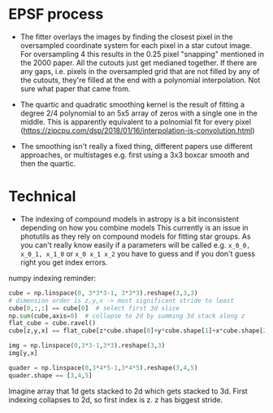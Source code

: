 # EPSF process

- The fitter overlays the images by finding the closest pixel in the oversampled coordinate system
  for each pixel in a star cutout image. For oversampling 4 this results in the 0.25 pixel "snapping"
  mentioned in the 2000 paper. All the cutouts just get medianed together. 
  If there are any gaps, i.e. pixels in the oversampled grid that are 
  not filled by any of the cutouts, they're filled at the end with a polynomial interpolation.
  Not sure what paper that came from.
  

- The quartic and quadratic smoothing kernel is the result of fitting a degree 2/4 polynomial to 
  an 5x5 array of zeros with a single one in the middle. This is apparently equivalent to a polnomial
  fit for every pixel (https://zipcpu.com/dsp/2018/01/16/interpolation-is-convolution.html)
  
- The smoothing isn't really a fixed thing, different papers use different approaches, or multistages
  e.g. first using a 3x3 boxcar smooth and then the quartic.


# Technical

- The indexing of compound models in astropy is a bit inconsistent depending on how you combine models
  This currently is an issue in photutils as they rely on compound models for fitting star groups.
  As you can't really know easily if a parameters will be called e.g. `x_0_0, x_0_1, x_1_0` or 
  `x_0 x_1 x_2` you have to guess and if you don't guess right you get index errors.
  
  
numpy indexing reminder:
```python
cube = np.linspace(0, 3*3*3-1, 3*3*3).reshape(3,3,3)
# dimension order is z,y,x -> most significant stride to least
cube[0,:,:] == cube[0]  # select first 3d slice
np.sum(cube,axis=0)  # collapse to 2d by summing 3d stack along z
flat_cube = cube.ravel()
cube[z,y,x] == flat_cube[z*cube.shape[0]+y*cube.shape[1]+x*cube.shape[2]]

img = np.linspace(0,3*3-1,3*3).reshape(3,3)
img[y,x]

quader = np.linspace(0,3*4*5-1,3*4*5).reshape(3,4,5)
quader.shape == [3,4,5]
```
Imagine array that 1d gets stacked to 2d which gets stacked to 3d. First indexing collapses to 2d, so first
index is z. z has biggest stride.
